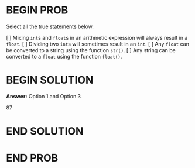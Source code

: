 # BEGIN PROB

Select all the true statements below.

[ ] Mixing `int`s and `float`s in an arithmetic expression will always
result in a `float`.
[ ] Dividing two `int`s will sometimes result in an `int`.
[ ] Any `float` can be converted to a string using the function
`str()`.
[ ] Any string can be converted to a `float` using the function
`float()`.

# BEGIN SOLUTION

**Answer:** Option 1 and Option 3

<average>87</average>

# END SOLUTION

# END PROB